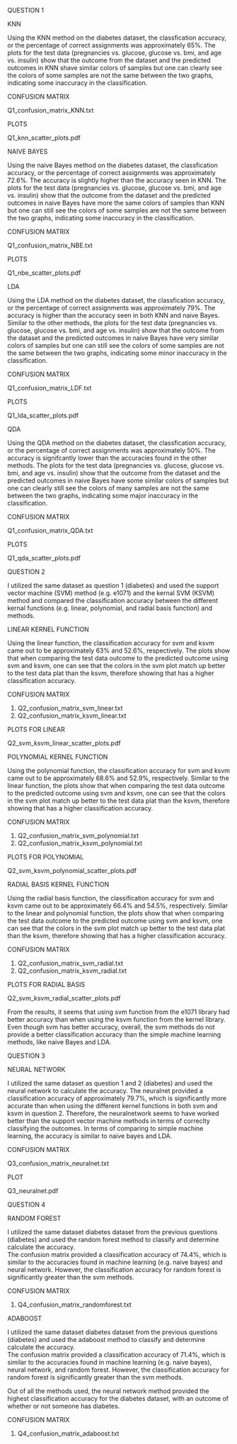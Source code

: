 
QUESTION 1

KNN

Using the KNN method on the diabetes dataset, the classfication accuracy, or the
  percentage of correct assignments was approximately 65%. The plots for the test data 
  (pregnancies vs. glucose, glucose vs. bmi, and age vs. insulin) show that the outcome 
  from the dataset and the predicted outcomes in KNN shave similar colors of samples
  but one can clearly see the colors of some samples are not the same between
  the two graphs, indicating some inaccuracy in the classification.

CONFUSION MATRIX

Q1_confusion_matrix_KNN.txt

PLOTS

Q1_knn_scatter_plots.pdf

NAIVE BAYES

Using the naive Bayes method on the diabetes dataset, the classfication accuracy, or the
  percentage of correct assignments was approximately 72.6%. The accuracy is slightly higher
  than the accuracy seen in KNN.  The plots for the test data 
  (pregnancies vs. glucose, glucose vs. bmi, and age vs. insulin) show that the outcome 
  from the dataset and the predicted outcomes in naive Bayes have more the same colors of samples
  than KNN but one can still see the colors of some samples are not the same between
  the two graphs, indicating some inaccuracy in the classification.

CONFUSION MATRIX

Q1_confusion_matrix_NBE.txt

PLOTS

Q1_nbe_scatter_plots.pdf

LDA

Using the LDA method on the diabetes dataset, the classfication accuracy, or the
  percentage of correct assignments was approximately 79%. The accuracy is higher
  than the accuracy seen in both KNN and naive Bayes.  Similar to the other methods, 
  the plots for the test data (pregnancies vs. glucose, glucose vs. bmi, and age vs. insulin) 
  show that the outcome from the dataset and the predicted outcomes in naive Bayes 
  have very similar colors of samples but one can still see the colors of some samples are 
  not the same between the two graphs, indicating some minor inaccuracy in the classification.

CONFUSION MATRIX

Q1_confusion_matrix_LDF.txt

PLOTS

Q1_lda_scatter_plots.pdf

QDA

Using the QDA method on the diabetes dataset, the classfication accuracy, or the
  percentage of correct assignments was approximately 50%. The accuracy is signifcantly
  lower than the accuracies found in the other methods.  The plots for the test data 
  (pregnancies vs. glucose, glucose vs. bmi, and age vs. insulin) 
  show that the outcome from the dataset and the predicted outcomes in naive Bayes 
  have some similar colors of samples but one can clearly still see the colors of many samples are 
  not the same between the two graphs, indicating some major inaccuracy in the classification.

CONFUSION MATRIX

Q1_confusion_matrix_QDA.txt

PLOTS

Q1_qda_scatter_plots.pdf



QUESTION 2

I utilized the same dataset as question 1 (diabetes) and used the support vector machine (SVM) 
  method (e.g. e1071) and the kernal SVM (KSVM) method and compared the classification accuracy between the 
  different kernal functions (e.g. linear, polynomial, and radial basis function) and methods.

LINEAR KERNEL FUNCTION

Using the linear function, the classification accuracy for svm and ksvm came out to be approximately 
  63% and 52.6%, respectively.  The plots show that when comparing the test data outcome to the
  predicted outcome using svm and ksvm, one can see that the colors in the svm plot match up better to the
  test data plat than the ksvm, therefore showing that has a higher classification accuracy.

CONFUSION MATRIX

1. Q2_confusion_matrix_svm_linear.txt
2. Q2_confusion_matrix_ksvm_linear.txt

PLOTS FOR LINEAR

Q2_svm_ksvm_linear_scatter_plots.pdf

POLYNOMIAL KERNEL FUNCTION

Using the polynomial function, the classification accuracy for svm and ksvm came out to be approximately 
  68.6% and 52.9%, respectively.  Similar to the linear function, the plots show that when comparing the test data outcome to the
  predicted outcome using svm and ksvm, one can see that the colors in the svm plot match up better to the
  test data plat than the ksvm, therefore showing that has a higher classification accuracy.

CONFUSION MATRIX

1. Q2_confusion_matrix_svm_polynomial.txt
2. Q2_confusion_matrix_ksvm_polynomial.txt

PLOTS FOR POLYNOMIAL

Q2_svm_ksvm_polynomial_scatter_plots.pdf

RADIAL BASIS KERNEL FUNCTION

Using the radial basis function, the classification accuracy for svm and ksvm came out to be approximately 
  66.4% and 54.5%, respectively.  Similar to the linear and polynomial function, the plots show that when comparing the test data outcome to the
  predicted outcome using svm and ksvm, one can see that the colors in the svm plot match up better to the
  test data plat than the ksvm, therefore showing that has a higher classification accuracy.

CONFUSION MATRIX

1. Q2_confusion_matrix_svm_radial.txt
2. Q2_confusion_matrix_ksvm_radial.txt

PLOTS FOR RADIAL BASIS

Q2_svm_ksvm_radial_scatter_plots.pdf

From the results, it seems that using svm function from the e1071 library had better accuracy
  than when using the ksvm function from the kernel library.  Even though svm has better accuracy,
  overall, the svm methods do not provide a better classification accuracy than the simple machine
  learning methods, like naive Bayes and LDA.


QUESTION 3

NEURAL NETWORK

I utilized the same dataset as question 1 and 2 (diabetes) and used the neural network
   to calculate the accuracy.  The neuralnet provided a classification accuracy of 
   approximately 79.7%, which is significantly more accurate than when using the different 
   kernel functions in both svm and ksvm in question 2. Therefore, the neuralnetwork
   seems to have worked better than the support vector machine methods in terms of
   correclty classifying the outcomes.  In terms of comparing to simple machine learning, the accuracy
  is similar to naive bayes and LDA.

CONFUSION MATRIX

Q3_confusion_matrix_neuralnet.txt

PLOT

Q3_neuralnet.pdf



QUESTION 4

RANDOM FOREST

I utilized the same dataset diabetes dataset from the previous questions (diabetes) 
  and used the random forest method to classify and determine calculate the accuracy.  
  The confusion matrix provided a classification accuracy of 74.4%, which
  is similar to the accuracies found in machine learning (e.g. naive bayes) and
  neural network.  However, the classification accuracy for random forest is significantly greater
  than the svm methods.

CONFUSION MATRIX

1. Q4_confusion_matrix_randomforest.txt

ADABOOST

I utilized the same dataset diabetes dataset from the previous questions (diabetes) 
  and used the adaboost method to classify and determine calculate the accuracy.  
  The confusion matrix provided a classification accuracy of 71.4%, which
  is similar to the accuracies found in machine learning (e.g. naive bayes),
  neural network, and random forest.  However, the classification accuracy for 
  random forest is significantly greater than the svm methods.

Out of all the methods used, the neural network method provided the highest
  classification accuracy for the diabetes dataset, with an outcome of whether or not
  someone has diabetes.

CONFUSION MATRIX

1. Q4_confusion_matrix_adaboost.txt
